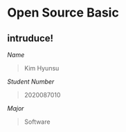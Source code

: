 Open Source Basic
=================
intruduce!
----------

 *Name*

   > Kim Hyunsu
  
 *Student Number*

   > 2020087010
  
 *Major*

   > Software
